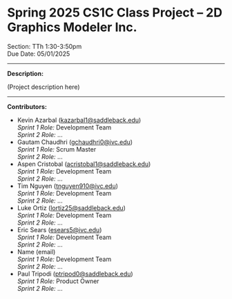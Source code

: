 # Spring 2025 CS1C Class Project – 2D Graphics Modeler Inc.
Section: TTh 1:30-3:50pm  
Due Date: 05/01/2025

---

**Description:**

(Project description here)

---

**Contributors:**
- Kevin Azarbal  (kazarbal1@saddleback.edu)  
  *Sprint 1 Role:* Development Team  
  *Sprint 2 Role:* ...  
- Gautam Chaudhri (gchaudhri0@ivc.edu)  
  *Sprint 1 Role:* Scrum Master  
  *Sprint 2 Role:* ...  
- Aspen Cristobal  (acristobal1@saddleback.edu)  
  *Sprint 1 Role:* Development Team  
  *Sprint 2 Role:* ...  
- Tim Nguyen (tnguyen910@ivc.edu)  
  *Sprint 1 Role:* Development Team  
  *Sprint 2 Role:* ...  
- Luke Ortiz  (lortiz25@saddleback.edu)  
  *Sprint 1 Role:* Development Team  
  *Sprint 2 Role:* ...  
- Eric Sears  (esears5@ivc.edu)  
  *Sprint 1 Role:* Development Team  
  *Sprint 2 Role:* ...  
- Name  (email)  
  *Sprint 1 Role:* Development Team  
  *Sprint 2 Role:* ...  
- Paul Tripodi (ptripod0@saddleback.edu)  
  *Sprint 1 Role:* Product Owner  
  *Sprint 2 Role:* ...  
